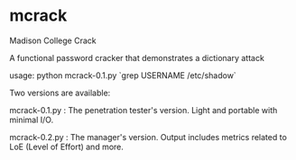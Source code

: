 # mcrack

Madison College Crack

A functional password cracker that demonstrates a dictionary attack

usage: python mcrack-0.1.py \`grep USERNAME /etc/shadow\`

Two versions are available:

mcrack-0.1.py : The penetration tester's version. Light and portable with minimal I/O.

mcrack-0.2.py : The manager's version. Output includes metrics related to LoE (Level of Effort) and more.

